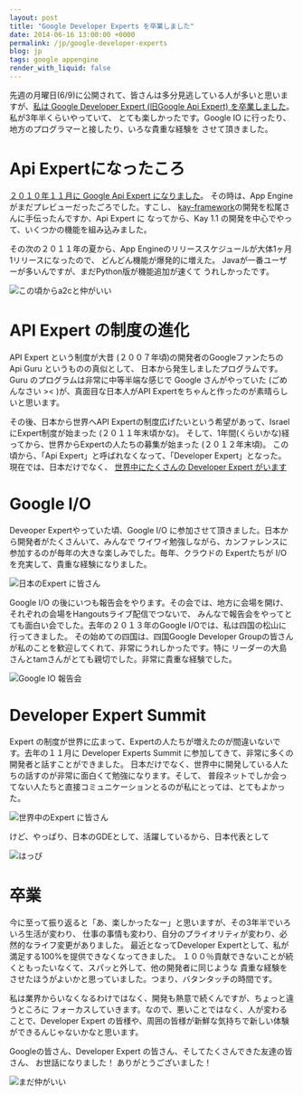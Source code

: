 ```yaml
---
layout: post
title: "Google Developer Experts を卒業しました"
date: 2014-06-16 13:00:00 +0000
permalink: /jp/google-developer-experts
blog: jp
tags: google appengine
render_with_liquid: false
---
```


先週の月曜日(6/9)に公開されて、皆さんは多分見逃している人が多いと思いますが、[私は
Google Developer Expert (旧Google Api Expert) を卒業しました](http://googledevjp.blogspot.jp/2014/06/google-api-expert-5.html)。私が3年半くらいやっていて、
とても楽しかったです。Google IO に行ったり、地方のプログラマーと接したり、いろな貴重な経験を
させて頂きました。

# Api Expertになったころ

[２０１０年１１月に Google Api Expert になりました](http://www.ianlewis.org/jp/google-appengine-api-expert)。
その時は、App Engine がまだプレビューだったごろでした。すこし、
[kay-framework](https://code.google.com/p/kay-framework/)の開発を松尾さんに手伝ったんですか、Api Expert に
なってから、Kay 1.1 の開発を中心でやって、いくつかの機能を組み込みました。

その次の２０１１年の夏から、App Engineのリリーススケジュールが大体1ヶ月1リリースになったので、
どんどん機能が爆発的に増えた。 Javaが一番ユーザーが多いんですが、まだPython版が機能追加が速くて
うれしかったです。

![この頃からa2cと仲がいい](/assets/images/719/a2c_big.jpg)

# API Expert の制度の進化

API Expert という制度が大昔 (２００７年頃)の開発者のGoogleファンたちの Api Guru というものの真似として、
日本から発生しましたプログラムです。Guru のプログラムは非常に中等半端な感じで Google さんがやっていた
(ごめんなさい >< )が、真面目な日本人がAPI Expertをちゃんと作ったのが素晴らしいと思います。

その後、日本から世界へAPI Expertの制度広げたいという希望があって、Israel にExpert制度が始まった
(２０１１年末頃かな)。 そして、1年間(くらいかな)経ってから、世界からExpertの人たちの募集が始まった
(２０１２年末頃)。 この頃から、「Api Expert」と呼ばれなくなって、「Developer Expert」となった。
現在では、日本だけでなく、 [世界中にたくさんの Developer Expert がいます](https://developers.google.com/experts/)

# Google I/O

Deveoper Expertやっていた頃、Google I/O に参加させて頂きました。日本から開発者がたくさんいて、みんなで
ワイワイ勉強しながら、カンファレンスに参加するのが毎年の大きな楽しみでした。毎年、クラウドの Expertたちが
I/O を充実して、貴重な経験になりました。

![日本のExpert に皆さん](/assets/images/719/beanbags_big.jpg)

Google I/O の後にいつも報告会をやります。その会では、地方に会場を開け、それぞれの会場をHangoutsライブ配信でつないで、
みんなで報告会をやってとても面白い会でした。去年の２０１３年のGoogle I/Oでは、私は四国の松山に行ってきました。
その始めての四国は、四国Google Developer Groupの皆さんが私のことを歓迎してくれて、非常にうれしかったです。特に
リーダーの大島さんとtamさんがとても親切でした。非常に貴重な経験でした。

![Google IO 報告会](/assets/images/719/googleio_report.gif)

# Developer Expert Summit

Expert の制度が世界に広まって、Expertの人たちが増えたのが間違いないです。去年の１１月に
Developer Experts Summit に参加してきて、非常に多くの開発者と話すことができました。
日本だけでなく、世界中に開発している人たちの話すのが非常に面白くて勉強になります。そして、
普段ネットでしか会ってない人たちと直接コミュニケーションとるのが私にとっては、とてもよかった。

![世界中のExpert に皆さん](/assets/images/719/world_developers_big.jpg)

けど、やっぱり、日本のGDEとして、活躍しているから、日本代表として

![はっぴ](/assets/images/719/happi_big.jpg)

# 卒業

今に至って振り返ると「あ、楽しかったなー」と思いますが、その3年半でいろいろ生活が変わり、
仕事の事情も変わり、自分のプライオリティが変わり、必然的なライフ変更がありました。
最近となってDeveloper Expertとして、私が満足する100%を提供できなくなってきました。
１００％貢献できないことが続くともったいなくて、スパッと外して、他の開発者に同じような
貴重な経験をさせたほうがよいかと思っていました。つまり、バタンタッチの時間です。

私は業界からいなくなるわけではなく、開発も熱意で続くんですが、ちょっと違うところに
フォーカスしていきます。なので、悪いことではなく、人が変わることで、Developer Expert
の皆様や、周囲の皆様が新鮮な気持ちで新しい体験ができるんじゃないかなと思います。

Googleの皆さん、Developer Expert の皆さん、そしてたくさんできた友達の皆さん、
お世話になりました！ ありがとうございました！

![まだ仲がいい](/assets/images/719/a2c_again_big.jpg)
